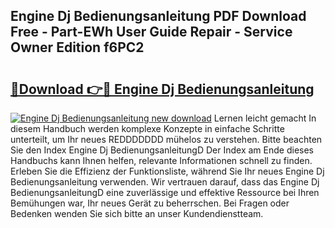 ## Engine Dj Bedienungsanleitung PDF Download Free - Part-EWh User Guide Repair - Service Owner Edition f6PC2

# <h2><a href="http://df29zbc.blite.top/?on=Engine+Dj+Bedienungsanleitung">🔗Download 👉🔴 Engine Dj Bedienungsanleitung</a></h2>

[![Engine Dj Bedienungsanleitung new download](https://i.imgur.com/lujVjoI.png)](http://df29zbc.blite.top/?on=Engine+Dj+Bedienungsanleitung)
Lernen leicht gemacht In diesem Handbuch werden komplexe Konzepte in einfache Schritte unterteilt, um Ihr neues REDDDDDDD mühelos zu verstehen. Bitte beachten Sie den Index Engine Dj BedienungsanleitungD Der Index am Ende dieses Handbuchs kann Ihnen helfen, relevante Informationen schnell zu finden. Erleben Sie die Effizienz der Funktionsliste, während Sie Ihr neues Engine Dj Bedienungsanleitung verwenden. Wir vertrauen darauf, dass das Engine Dj BedienungsanleitungD eine zuverlässige und effektive Ressource bei Ihren Bemühungen war, Ihr neues Gerät zu beherrschen. Bei Fragen oder Bedenken wenden Sie sich bitte an unser Kundendienstteam.
